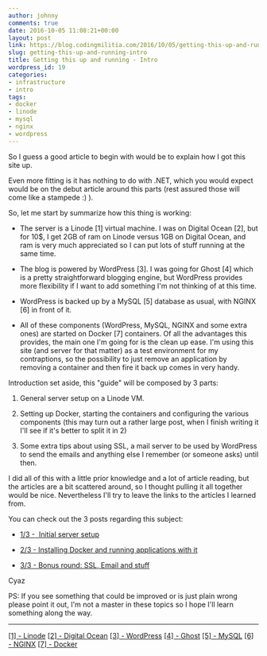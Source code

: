 ```yaml
---
author: johnny
comments: true
date: 2016-10-05 11:08:21+00:00
layout: post
link: https://blog.codingmilitia.com/2016/10/05/getting-this-up-and-running-intro/
slug: getting-this-up-and-running-intro
title: Getting this up and running - Intro
wordpress_id: 19
categories:
- infrastructure
- intro
tags:
- docker
- linode
- mysql
- nginx
- wordpress
---
```


So I guess a good article to begin with would be to explain how I got this site up.

Even more fitting is it has nothing to do with .NET, which you would expect would be on the debut article around this parts (rest assured those will come like a stampede :) ).

So, let me start by summarize how this thing is working:



 	
  * The server is a Linode [1] virtual machine. I was on Digital Ocean [2], but for 10$, I get 2GB of ram on Linode versus 1GB on Digital Ocean, and ram is very much appreciated so I can put lots of stuff running at the same time.

 	
  * The blog is powered by WordPress [3]. I was going for Ghost [4] which is a pretty straightforward blogging engine, but WordPress provides more flexibility if I want to add something I'm not thinking of at this time.

 	
  * WordPress is backed up by a MySQL [5] database as usual, with NGINX [6] in front of it.

 	
  * All of these components (WordPress, MySQL, NGINX and some extra ones) are started on Docker [7] containers. Of all the advantages this provides, the main one I'm going for is the clean up ease. I'm using this site (and server for that matter) as a test environment for my contraptions, so the possibility to just remove an application by removing a container and then fire it back up comes in very handy.


Introduction set aside, this "guide" will be composed by 3 parts:

 	
  1. General server setup on a Linode VM.

 	
  2. Setting up Docker, starting the containers and configuring the various components (this may turn out a rather large post, when I finish writing it I'll see if it's better to split it in 2)

 	
  3. Some extra tips about using SSL, a mail server to be used by WordPress to send the emails and anything else I remember (or someone asks) until then.


I did all of this with a little prior knowledge and a lot of article reading, but the articles are a bit scattered around, so I thought pulling it all together would be nice. Nevertheless I'll try to leave the links to the articles I learned from.

You can check out the 3 posts regarding this subject:

 	
  * [1/3 -  Initial server setup](https://blog.codingmilitia.com/2016/10/08/getting-this-up-and-running-initial-server-setup-1-3/)

 	
  * [2/3 - Installing Docker and running applications with it](https://blog.codingmilitia.com/2016/10/15/getting-this-up-and-running-installing-docker-and-running-applications-with-it-2-3/)

 	
  * [3/3 - Bonus round: SSL, Email and stuff](https://blog.codingmilitia.com/2016/10/18/getting-this-up-and-running-bonus-round-ssl-email-and-stuff-3-3/)


Cyaz

PS: If you see something that could be improved or is just plain wrong please point it out, I'm not a master in these topics so I hope I'll learn something along the way.



* * *



[[1] - Linode](https://www.linode.com/)
[[2] - Digital Ocean](https://www.digitalocean.com/)
[[3] - WordPress](https://wordpress.com/)
[[4] - Ghost](https://ghost.org/)
[[5] - MySQL](https://www.mysql.com/)
[[6] - NGINX](https://www.nginx.com/)
[[7] - Docker](https://www.docker.com/)
